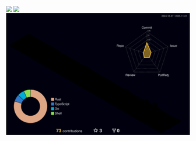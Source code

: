 <div align="center"><img src="https://moon-svg.minung.dev/moon.svg?size=300&theme=basic" alt=""></div>
&nbsp;

![](header.png)
![](Caipira.png)
![](profile-3d-contrib/profile-night-rainbow.svg)